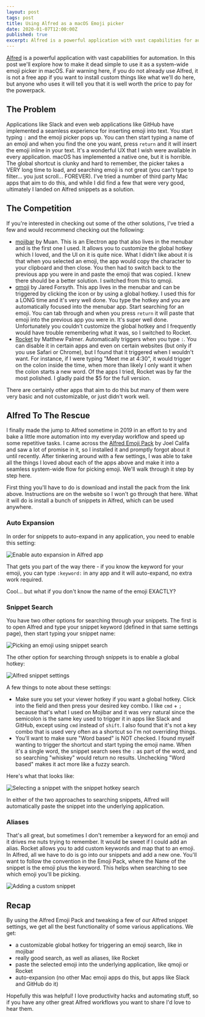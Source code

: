 ```yaml
---
layout: post
tags: post
title: Using Alfred as a macOS Emoji picker
date: 2020-01-07T12:00:00Z
published: true
excerpt: Alfred is a powerful application with vast capabilities for automation. In this post we'll explore how to make it dead simple to use it as a system-wide emoji picker in macOS.
---
```


[Alfred](https://alfredapp.com) is a powerful application with vast capabilities for automation. In this post we'll explore how to make it dead simple to use it as a system-wide emoji picker in macOS. Fair warning here, if you do not already use Alfred, it is not a free app if you want to install custom things like what we'll do here, but anyone who uses it will tell you that it is well worth the price to pay for the powerpack.

## The Problem

Applications like Slack and even web applications like GitHub have implemented a seamless experience for inserting emoji into text. You start typing `:` and the emoji picker pops up. You can then start typing a name of an emoji and when you find the one you want, press `return` and it will insert the emoji inline in your text. It's a wonderful UX that I wish were available in every application. macOS has implemented a native one, but it is horrible. The global shortcut is clunky and hard to remember, the picker takes a VERY long time to load, and searching emoji is not great (you can't type to filter... you just scroll... FOREVER). I've tried a number of third party Mac apps that aim to do this, and while I did find a few that were very good, ultimately I landed on Alfred snippets as a solution.

## The Competition

If you're interested in checking out some of the other solutions, I've tried a few and would recommend checking out the following:

- [mojibar](https://github.com/muan/mojibar) by Muan. This is an Electron app that also lives in the menubar and is the first one I used. It allows you to customize the global hotkey which I loved, and the UI on it is quite nice. What I didn't like about it is that when you selected an emoji, the app would copy the character to your clipboard and then close. You then had to switch back to the previous app you were in and paste the emoji that was copied. I knew there should be a better solution. I switched from this to qmoji.
- [qmoji](https://github.com/jaredly/qmoji) by Jared Forsyth. This app lives in the menubar and can be triggered by clicking the icon or by using a global hotkey. I used this for a LONG time and it's very well done. You type the hotkey and you are automatically focused into the menubar app. Start searching for an emoji. You can tab through and when you press `return` it will paste that emoji into the previous app you were in. It's super well done. Unfortunately you couldn't customize the global hotkey and I frequently would have trouble remembering what it was, so I switched to Rocket.
- [Rocket](https://matthewpalmer.net/rocket/) by Matthew Palmer. Automatically triggers when you type `:`. You can disable it in certain apps and even on certain websites (but only if you use Safari or Chrome), but I found that it triggered when I wouldn't want. For instance, if I were typing "Meet me at 4:30", it would trigger on the colon inside the time, when more than likely I only want it when the colon starts a new word. Of the apps I tried, Rocket was by far the most polished. I gladly paid the $5 for the full version.

There are certainly other apps that aim to do this but many of them were very basic and not customizable, or just didn't work well.

## Alfred To The Rescue

I finally made the jump to Alfred sometime in 2019 in an effort to try and bake a little more automation into my everyday workflow and speed up some repetitive tasks. I came across the [Alfred Emoji Pack](http://joelcalifa.com/blog/alfred-emoji-snippet-pack/) by Joel Califa and saw a lot of promise in it, so I installed it and promptly forgot about it until recently. After tinkering around with a few settings, I was able to take all the things I loved about each of the apps above and make it into a seamless system-wide flow for picking emoji. We'll walk through it step by step here.

First thing you'll have to do is download and install the pack from the link above. Instructions are on the website so I won't go through that here. What it will do is install a bunch of snippets in Alfred, which can be used anywhere.

### Auto Expansion

In order for snippets to auto-expand in any application, you need to enable this setting:

![Enable auto expansion in Alfred app](/img/alfred-auto-expansion.png)

That gets you part of the way there - if you know the keyword for your emoji, you can type `:keyword:` in any app and it will auto-expand, no extra work required.

Cool... but what if you don't know the name of the emoji EXACTLY?

### Snippet Search

You have two other options for searching through your snippets. The first is to open Alfred and type your snippet keyword (defined in that same settings page), then start typing your snippet name:

![Picking an emoji using snippet search](/img/alfred-snippet-search.png)

The other option for searching through snippets is to enable a global hotkey:

![Alfred snippet settings](/img/alfred-snippet-settings.png)

A few things to note about these settings:

- Make sure you set your viewer hotkey if you want a global hotkey. Click into the field and then press your desired key combo. I like `cmd` + `;` because that's what I used on Mojibar and it was very natural since the semicolon is the same key used to trigger it in apps like Slack and GitHub, except using `cmd` instead of `shift`. I also found that it's not a key combo that is used very often as a shortcut so I'm not overriding things.
- You'll want to make sure "Word based" is NOT checked. I found myself wanting to trigger the shortcut and start typing the emoji name. When it's a single word, the snippet search sees the `:` as part of the word, and so searching "whiskey" would return no results. Unchecking "Word based" makes it act more like a fuzzy search.

Here's what that looks like:

![Selecting a snippet with the snippet hotkey search](/img/alfred-select-snippet.png)

In either of the two approaches to searching snippets, Alfred will automatically paste the snippet into the underlying application.

### Aliases

That's all great, but sometimes I don't remember a keyword for an emoji and it drives me nuts trying to remember. It would be sweet if I could add an alias. Rocket allows you to add custom keywords and map that to an emoji. In Alfred, all we have to do is go into our snippets and add a new one. You'll want to follow the convention in the Emoji Pack, where the Name of the snippet is the emoji plus the keyword. This helps when searching to see which emoji you'll be picking.

![Adding a custom snippet](/img/alfred-custom-snippet.png)

## Recap

By using the Alfred Emoji Pack and tweaking a few of our Alfred snippet settings, we get all the best functionality of some various applications. We get:

- a customizable global hotkey for triggering an emoji search, like in mojibar
- really good search, as well as aliases, like Rocket
- paste the selected emoji into the underlying application, like qmoji or Rocket
- auto-expansion (no other Mac emoji apps do this, but apps like Slack and GitHub do it)

Hopefully this was helpful! I love productivity hacks and automating stuff, so if you have any other great Alfred workflows you want to share I'd love to hear them.
